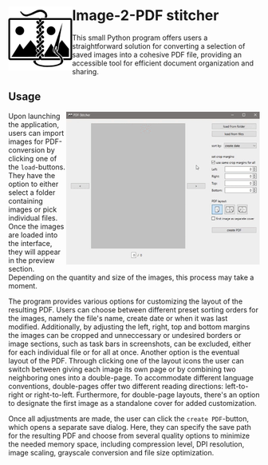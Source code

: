# <img alt="makeshift logo showing two image files being stitched together with a needle and thread" src="images/icon.png" align="left" width="128px">Image-2-PDF stitcher

This small Python program offers users a straightforward solution for converting a selection of saved images into a cohesive PDF file, providing an accessible tool for efficient document organization and sharing.

## Usage 
<img alt="animated demo gif showing the program running" src="images/Demo.gif" align=right width="388">

Upon launching the application, users can import images for PDF-conversion by clicking one of the `load`-buttons. They have the option to either select a folder containing images or pick individual files.
Once the images are loaded into the interface, they will appear in the preview section. Depending on the quantity and size of the images, this process may take a moment.

The program provides various options for customizing the layout of the resulting PDF.
Users can choose between different preset sorting orders for the images, namely the file's name, create date or when it was last modified.
Additionally, by adjusting the left, right, top and bottom margins the images can be cropped and unneccessary or undesired borders or image sections, such as task bars in screenshots,  can be excluded, either for each individual file or for all at once.
Another option is the eventual layout of the PDF. Through clicking one of the layout icons the user can switch between giving each image its own page or by combining two neighboring ones into a double-page. To accommodate different language conventions, double-pages offer two different reading directions: left-to-right or right-to-left.
Furthermore, for double-page layouts, there's an option to designate the first image as a standalone cover for added customization.

Once all adjustments are made, the user can click the `create PDF`-button, which opens a separate save dialog. 
Here, they can specify the save path for the resulting PDF and choose from several quality options to minimize the needed memory space, including compression level, DPI resolution, image scaling, grayscale conversion and file size optimization.
